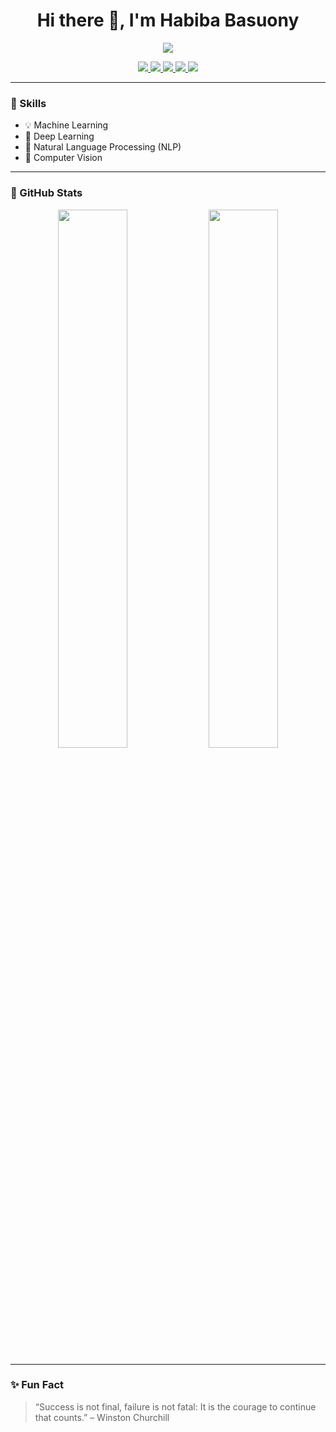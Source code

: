 <h1 align="center">Hi there 👋, I'm Habiba Basuony</h1>

<p align="center">
  <img src="https://readme-typing-svg.demolab.com/?lines=Machine+Learning+Engineer;NLP+%7C+Computer+Vision+Developer;Always+learning+new+things!&center=true&width=440&height=45&color=58A6FF&vCenter=true&pause=1000&size=22" />
</p>

<p align="center">
  <a href="https://github.com/habiba-basuony">
    <img src="https://hits.seeyoufarm.com/api/count/incr/badge.svg?url=https://github.com/habiba-basuony&count_bg=%2379C83D&title_bg=%23555555&icon=&icon_color=%23E7E7E7&title=Profile+Views&edge_flat=false"/>
  </a>
  <a href="https://www.linkedin.com/">
    <img src="https://img.shields.io/badge/-LinkedIn-blue?style=flat&logo=linkedin&logoColor=white"/>
  </a>
  <a href="https://www.instagram.com/_habiba_ahmed_0?igsh=MWY2NnRqYzhoMXgyeA==">
    <img src="https://img.shields.io/badge/-Instagram-purple?logo=instagram&logoColor=white"/>
  </a>
  <a href="mailto:0habibaahmed@gmail.com">
    <img src="https://img.shields.io/badge/-Gmail-c14438?style=flat&logo=gmail&logoColor=white"/>
  </a>
  <a href="https://github.com/habiba-basuony">
    <img src="https://img.shields.io/github/followers/habiba-basuony?label=Follow&style=social"/>
  </a>
</p>

---

### 🧠 Skills

- 💡 Machine Learning  
- 🤖 Deep Learning  
- 🧾 Natural Language Processing (NLP)  
- 📸 Computer Vision  

---

### 🚀 GitHub Stats

<p align="center">
  <img src="https://github-readme-stats.vercel.app/api?username=habiba-basuony&show_icons=true&theme=radical" width="47%" />
  <img src="https://github-readme-streak-stats.herokuapp.com/?user=habiba-basuony&theme=radical" width="47%"/>
</p>

---

### ✨ Fun Fact

> “Success is not final, failure is not fatal: It is the courage to continue that counts.” – Winston Churchill
